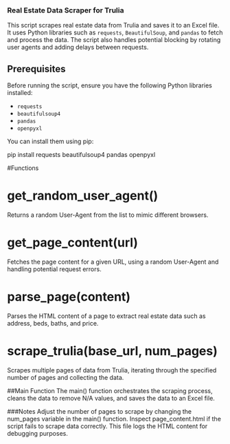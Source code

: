 ### Real Estate Data Scraper for Trulia

This script scrapes real estate data from Trulia and saves it to an Excel file. It uses Python libraries such as `requests`, `BeautifulSoup`, and `pandas` to fetch and process the data. The script also handles potential blocking by rotating user agents and adding delays between requests.

## Prerequisites

Before running the script, ensure you have the following Python libraries installed:

- `requests`
- `beautifulsoup4`
- `pandas`
- `openpyxl`

You can install them using pip:

pip install requests beautifulsoup4 pandas openpyxl

#Functions
# get_random_user_agent()
Returns a random User-Agent from the list to mimic different browsers.

# get_page_content(url)
Fetches the page content for a given URL, using a random User-Agent and handling potential request errors.

# parse_page(content)
Parses the HTML content of a page to extract real estate data such as address, beds, baths, and price.

# scrape_trulia(base_url, num_pages)
Scrapes multiple pages of data from Trulia, iterating through the specified number of pages and collecting the data.

##Main Function
The main() function orchestrates the scraping process, cleans the data to remove N/A values, and saves the data to an Excel file.

###Notes
Adjust the number of pages to scrape by changing the num_pages variable in the main() function.
Inspect page_content.html if the script fails to scrape data correctly. This file logs the HTML content for debugging purposes.
